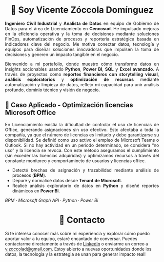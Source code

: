 <!-- Encabezado principal -->
<h1 align="center">👋 Soy Vicente Zóccola Domínguez</h1>

<!-- Resumen profesional -->
<p align="justify">
  <strong>Ingeniero Civil Industrial</strong> y <strong>Analista de Datos</strong> en equipo de Gobierno de Datos para el área de Licenciamiento en <strong>Cencosud</strong>. He impulsado mejoras en la eficiencia operativa y la toma de decisiones mediante soluciones FinOps, automatización de procesos y reportería estratégica basada en indicadores clave del negocio. Me motiva conectar datos, tecnología y equipos para diseñar soluciones innovadoras que impulsen la toma de decisiones y generen un impacto tangible en el negocio.
</p>

<!-- Presentación de portafolio -->
<p align="justify">
  Bienvenido a mi portafolio, donde muestro cómo transformo datos en insights accionables usando <strong>Python</strong>, <strong>Power BI</strong>, <strong>SQL</strong> y <strong>Excel avanzado</strong>. A través de proyectos como <strong>reportes financieros con storytelling visual</strong>, <strong>análisis exploratorios</strong> y <strong>optimización de recursos</strong> mediante automatización y limpieza de datos, reflejo mi capacidad para unir análisis profundo, dominio técnico y visión de negocio.
</p>

<!-- Caso aplicado (plantilla) -->
<!-- Título -->
<h2>📌 Caso Aplicado - Optimización licencias Microsoft Office</h2>

<!-- Contexto del problema (edita este párrafo) -->
<p align="justify">
  En Licenciamiento existía la dificultad de controlar el uso de licencias de Office, generando asignaciones sin uso efectivo. Esto afectaba a toda la compañía, ya que el número de licencias es limitado y debe garantizarse su disponibilidad. Se definió como uso activo el empleo de Microsoft Teams o Outlook. Si no hay actividad en un periodo determinado, se considera “no uso” y la licencia se revoca. Con este método aseguramos el cumplimiento (sin exceder las licencias adquiridas) y optimizamos recursos a través del constante monitoreo y comportamineto de usuarios y licencias office.
</p>

<!-- Paso a paso (punteo) -->
<ul>
  <li align="justify">Detecté brechas de asignación y trazabilidad mediante análisis de procesos (<strong>BPM</strong>).</li>
  <li align="justify">Depuré y normalicé datos desde <strong>Tenant de Microsoft</strong>.</li>
  <li align="justify">Realicé análisis exploratorio de datos en <strong>Python</strong> y diseñé reportes dinámicos en <strong>Power BI</strong>.</li>
</ul>

<!-- Herramientas -->
<p><em>BPM · Microsoft Graph API · Python · Power BI</em></p>


<!-- Contacto -->
<h1 align="center">🤝 Contacto</h1>

<!-- Detalle contacto -->
<p>
Si te interesa conocer más sobre mi experiencia y explorar cómo puedo aportar valor a tu equipo, estaré encantado de conversar. Puedes contactarme directamente a través de <a href="https://www.linkedin.com/in/vicente-zoccola-057098211">LinkedIn</a> o enviarme un correo a <a href="mailto:v.zoccolad@gmail.com">v.zoccolad@gmail.com</a>. Estoy abierto a nuevas oportunidades donde los datos, la tecnología y la estrategia se unan para generar impacto real!
